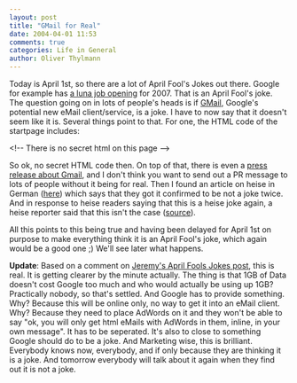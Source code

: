 ```yaml
---
layout: post
title: "GMail for Real"
date: 2004-04-01 11:53
comments: true
categories: Life in General
author: Oliver Thylmann
---
```



Today is April 1st, so there are a lot of April Fool's Jokes out there. Google for example has [a luna job opening](http://www.google.com/jobs/lunar_job.html) for 2007. That is an April Fool's joke. The question going on in lots of people's heads is if [GMail](http://www.gmail.com/), Google's potential new eMail client/service, is a joke. I have to now say that it doesn't seem like it is. Several things point to that. For one, the HTML code of the startpage includes:

&lt;!-- There is no secret html on this page --&gt;

So ok, no secret HTML code then. On top of that, there is even a [press release about Gmail](http://www.google.com/press/pressrel/gmail.html), and I don't think you want to send out a PR message to lots of people without it being for real. Then I found an article on heise in German ([here](http://www.heise.de/newsticker/meldung/46204)) which says that they got it confirmed to be not a joke twice. And in response to heise readers saying that this is a heise joke again, a heise reporter said that this isn't the case ([source](http://www.heise.de/newsticker/foren/go.shtml?read=1&amp;msg_id=5414437&amp;forum_id=54872)).

All this points to this being true and having been delayed for April 1st on purpose to make everything think it is an April Fool's joke, which again would be a good one ;) We'll see later what happens.

**Update**: Based on a comment on [Jeremy's April Fools Jokes post](http://www.ensight.org/archives/2004/04/01/other_great_april_fools_jokes_ongoing.html), this is real. It is getting clearer by the minute actually. The thing is that 1GB of Data doesn't cost Google too much and who would actually be using up 1GB? Practically nobody, so that's settled. And Google has to provide something. Why? Because this will be online only, no way to get it into an eMail client. Why? Because they need to place AdWords on it and they won't be able to say &quot;ok, you will only get html eMails with AdWords in them, inline, in your own message&quot;. It has to be seperated. It's also to close to something Google should do to be a joke. And Marketing wise, this is brilliant. Everybody knows now, everybody, and if only because they are thinking it is a joke. And tomorrow everybody will talk about it again when they find out it is not a joke.

